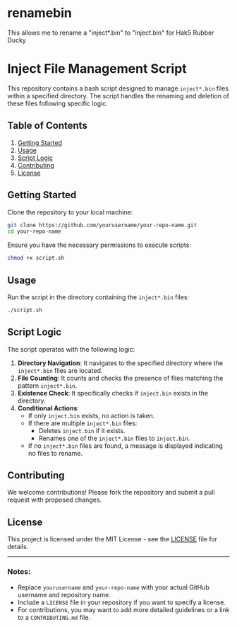 # renamebin
This allows me to rename a "inject*.bin" to "inject.bin" for Hak5 Rubber Ducky

# Inject File Management Script

This repository contains a bash script designed to manage `inject*.bin` files within a specified directory. The script handles the renaming and deletion of these files following specific logic.

## Table of Contents

1. [Getting Started](#getting-started)
2. [Usage](#usage)
3. [Script Logic](#script-logic)
4. [Contributing](#contributing)
5. [License](#license)

## Getting Started

Clone the repository to your local machine:

```bash
git clone https://github.com/yourusername/your-repo-name.git
cd your-repo-name
```

Ensure you have the necessary permissions to execute scripts:

```bash
chmod +x script.sh
```

## Usage

Run the script in the directory containing the `inject*.bin` files:

```bash
./script.sh
```

## Script Logic

The script operates with the following logic:

1. **Directory Navigation**: It navigates to the specified directory where the `inject*.bin` files are located.
2. **File Counting**: It counts and checks the presence of files matching the pattern `inject*.bin`.
3. **Existence Check**: It specifically checks if `inject.bin` exists in the directory.
4. **Conditional Actions**:
   - If only `inject.bin` exists, no action is taken.
   - If there are multiple `inject*.bin` files:
     - Deletes `inject.bin` if it exists.
     - Renames one of the `inject*.bin` files to `inject.bin`.
   - If no `inject*.bin` files are found, a message is displayed indicating no files to rename.

## Contributing

We welcome contributions! Please fork the repository and submit a pull request with proposed changes.

## License

This project is licensed under the MIT License - see the [LICENSE](LICENSE) file for details.

---

### Notes:
- Replace `yourusername` and `your-repo-name` with your actual GitHub username and repository name.
- Include a `LICENSE` file in your repository if you want to specify a license.
- For contributions, you may want to add more detailed guidelines or a link to a `CONTRIBUTING.md` file.
